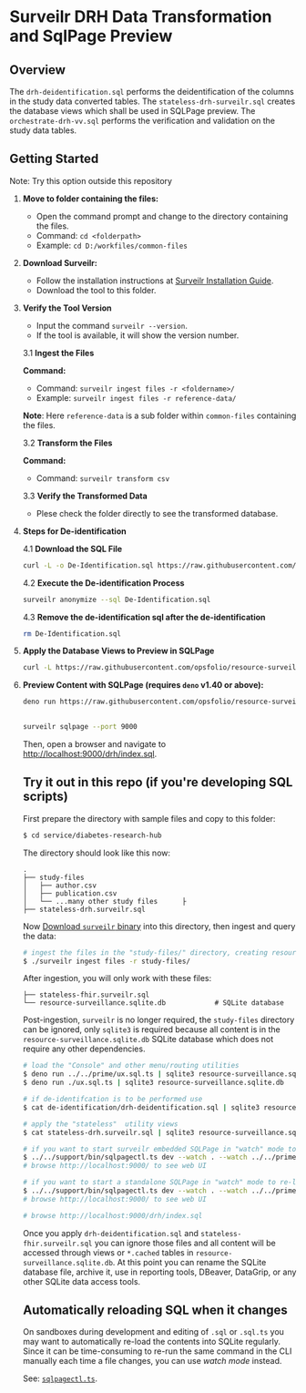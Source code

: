 # Surveilr DRH Data Transformation and SqlPage Preview

## Overview

The `drh-deidentification.sql` performs the deidentification of the columns in the study data converted tables. The `stateless-drh-surveilr.sql` creates the database views which shall be used in SQLPage preview. The `orchestrate-drh-vv.sql` performs the verification and validation on the study data tables.

## Getting Started
Note: Try this option outside this repository

1. **Move to folder containing the files:**

   - Open the command prompt and change to the directory containing the files.
   - Command: `cd <folderpath>`
   - Example: `cd D:/workfiles/common-files`

2. **Download Surveilr:**

   - Follow the installation instructions at [Surveilr Installation Guide](https://docs.opsfolio.com/surveilr/how-to/installation-guide).
   - Download the tool to this folder.   

3. **Verify the Tool Version**

   - Input the command `surveilr --version`.
   - If the tool is available, it will show the version number.

   3.1 **Ingest the Files**

   **Command:**

   - Command: `surveilr ingest files -r <foldername>/`
   - Example: `surveilr ingest files -r reference-data/`

   **Note**: Here `reference-data` is a sub folder within `common-files` containing the files.

   3.2 **Transform the Files**

   **Command:**

   - Command: `surveilr transform csv`    

   3.3 **Verify the Transformed Data**
   
   - Plese check the folder directly to see the transformed database.

4. **Steps for De-identification**

   4.1 **Download the SQL File**   


   ```bash
   curl -L -o De-Identification.sql https://raw.githubusercontent.com/opsfolio/resource-surveillance-commons/main/service/diabetes-research-hub/de-identification/drh-deidentification.sql --ssl-no-revoke
   ```

   4.2 **Execute the De-identification Process**

   ```bash
   surveilr anonymize --sql De-Identification.sql 
   ```
   
   
   4.3 **Remove the de-identification sql after the de-identification**

   ```bash
   rm De-Identification.sql
   ```


5. **Apply the Database Views to Preview in SQLPage**

   ```bash
   curl -L https://raw.githubusercontent.com/opsfolio/resource-surveillance-commons/main/service/diabetes-research-hub/stateless-drh-surveilr.sql --ssl-no-revoke | sqlite3 resource-surveillance.sqlite.db   
   ```

6. **Preview Content with SQLPage (requires `deno` v1.40 or above):**

   ```bash
   deno run https://raw.githubusercontent.com/opsfolio/resource-surveillance-commons/main/service/diabetes-research-hub/ux.sql.ts | sqlite3 resource-surveillance.sqlite.db
     
   ```
   ```bash
   surveilr sqlpage --port 9000 
   ```
   Then, open a browser and navigate to [http://localhost:9000/drh/index.sql](http://localhost:9000/drh/index.sql).


   ## Try it out in this repo (if you're developing SQL scripts)

      First prepare the directory with sample files and copy to this folder:

      ```bash
      $ cd service/diabetes-research-hub      
      ```

      The directory should look like this now:

      ```
      .
      ├── study-files
      │   ├── author.csv
      │   ├── publication.csv
      │   └── ...many other study files      ├
      ├── stateless-drh.surveilr.sql
      
      ```

      Now
      [Download `surveilr` binary](https://docs.opsfolio.com/surveilr/how-to/installation-guide/)
      into this directory, then ingest and query the data:

      ```bash
      # ingest the files in the "study-files/" directory, creating resource-surveillance.sqlite.db
      $ ./surveilr ingest files -r study-files/
      ```

      After ingestion, you will only work with these files:

      ```      
      ├── stateless-fhir.surveilr.sql 
      └── resource-surveillance.sqlite.db            # SQLite database
      ```

      Post-ingestion, `surveilr` is no longer required, the `study-files` directory can be
      ignored, only `sqlite3` is required because all content is in the
      `resource-surveillance.sqlite.db` SQLite database which does not require any
      other dependencies.

      ```bash
      # load the "Console" and other menu/routing utilities
      $ deno run ../../prime/ux.sql.ts | sqlite3 resource-surveillance.sqlite.db
      $ deno run ./ux.sql.ts | sqlite3 resource-surveillance.sqlite.db

      # if de-identifcation is to be performed use 
      $ cat de-identification/drh-deidentification.sql | sqlite3 resource-surveillance.sqlite.db

      # apply the "stateless"  utility views
      $ cat stateless-drh.surveilr.sql | sqlite3 resource-surveillance.sqlite.db
      
      # if you want to start surveilr embedded SQLPage in "watch" mode to re-load files automatically
      $ ../../support/bin/sqlpagectl.ts dev --watch . --watch ../../prime
      # browse http://localhost:9000/ to see web UI

      # if you want to start a standalone SQLPage in "watch" mode to re-load files automatically
      $ ../../support/bin/sqlpagectl.ts dev --watch . --watch ../../prime --standalone
      # browse http://localhost:9000/ to see web UI

      # browse http://localhost:9000/drh/index.sql 
      ```

      Once you apply `drh-deidentification.sql` and
      `stateless-fhir.surveilr.sql` you can ignore those files and all content will be
      accessed through views or `*.cached` tables in
      `resource-surveillance.sqlite.db`. At this point you can rename the SQLite
      database file, archive it, use in reporting tools, DBeaver, DataGrip, or any
      other SQLite data access tools.

      ## Automatically reloading SQL when it changes

      On sandboxes during development and editing of `.sql` or `.sql.ts` you may want
      to automatically re-load the contents into SQLite regularly. Since it can be
      time-consuming to re-run the same command in the CLI manually each time a file
      changes, you can use _watch mode_ instead.

      See: [`sqlpagectl.ts`](../../support/bin/sqlpagectl.ts).

